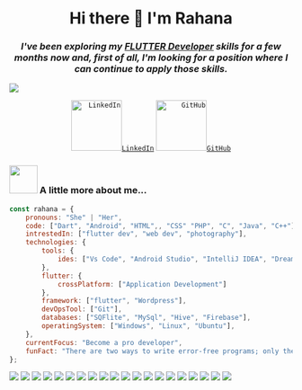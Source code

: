 <h1 align="center"> Hi there 👋 I'm Rahana </h1>

<h3><p align="center"><em>I've been exploring my <a href="https://www.thoughtworks.com">FLUTTER Developer</a> skills for a few months now and, first of all, I'm looking for a position where I can continue to apply those skills.</em></p></h3>

<img align="center" src="https://cdn.dribbble.com/users/2704414/screenshots/7466903/media/b08ab576316bd4582fef189f471cd9e5.gif">

<p align="center">
<code align="right"><a href="https://www.linkedin.com/in/rahanapr/" title="LinkedIn Profile"><img width="90" src="https://img.shields.io/badge/LinkedIn-0077B5?style=for-the-badge&logo=linkedin&logoColor=white" alt="LinkedIn">LinkedIn</a></code>
<code align="right"><a href="https://github.com/rahanapr/rahanapr/" title="GitHub Profile"><img width="90" src="https://img.shields.io/badge/GitHub-100000?style=for-the-badge&logo=github&logoColor=white" alt="GitHub" >GitHub</a></code>
 </p>

### <img src="https://media.giphy.com/media/VgCDAzcKvsR6OM0uWg/giphy.gif" width="50"> A little more about me...  
```javascript
const rahana = {
    pronouns: "She" | "Her",
    code: ["Dart", "Android", "HTML",, "CSS" "PHP", "C", "Java", "C++"],
    intrestedIn: ["flutter dev", "web dev", "photography"],
    technologies: {
        tools: {
            ides: ["Vs Code", "Android Studio", "IntelliJ IDEA", "Dreamweaver", "Microsoft web Expression4"],
        },
        flutter: {
            crossPlatform: ["Application Development"]
        },
        framework: ["flutter", "Wordpress"],
        devOpsTool: ["Git"],
        databases: ["SQFlite", "MySql", "Hive", "Firebase"],
        operatingSystem: ["Windows", "Linux", "Ubuntu"],
    },
    currentFocus: "Become a pro developer",
    funFact: "There are two ways to write error-free programs; only the third one works"
};
```

<p><em>
<img src="https://img.shields.io/badge/firebase-ffca28?style=for-the-badge&logo=firebase&logoColor=black"/>
<img src="https://img.shields.io/badge/Adobe%20Dreamweaver-072401?style=for-the-badge&logo=Adobe%20Dreamweaver&logoColor=34F400"/>
<img src="https://img.shields.io/badge/Android_Studio-3DDC84?style=for-the-badge&logo=android-studio&logoColor=white"/>
<img src="https://img.shields.io/badge/Visual_Studio_Code-0078D4?style=for-the-badge&logo=visual%20studio%20code&logoColor=white"/>
<img src="https://img.shields.io/badge/C%2B%2B-00599C?style=for-the-badge&logo=c%2B%2B&logoColor=white"/>
<img src="https://img.shields.io/badge/CSS3-1572B6?style=for-the-badge&logo=css3&logoColor=white"/>
<img src="https://img.shields.io/badge/Dart-0175C2?style=for-the-badge&logo=dart&logoColor=white"/>
<img src="https://img.shields.io/badge/HTML5-E34F26?style=for-the-badge&logo=html5&logoColor=white"/>
<img src="https://img.shields.io/badge/Java-ED8B00?style=for-the-badge&logo=java&logoColor=white"/>
<img src="https://img.shields.io/badge/JavaScript-323330?style=for-the-badge&logo=javascript&logoColor=F7DF1E"/>
<img src="https://img.shields.io/badge/PHP-777BB4?style=for-the-badge&logo=php&logoColor=white"/>
<img src="https://img.shields.io/badge/C-00599C?style=for-the-badge&logo=c&logoColor=white"/>
<img src="https://img.shields.io/badge/Node.js-339933?style=for-the-badge&logo=nodedotjs&logoColor=white"/>
<img src="https://img.shields.io/badge/MySQL-005C84?style=for-the-badge&logo=mysql&logoColor=white"/>
<img src="https://img.shields.io/badge/Android-3DDC84?style=for-the-badge&logo=android&logoColor=white"/>
<img src="https://img.shields.io/badge/iOS-000000?style=for-the-badge&logo=ios&logoColor=white"/>
<img src="https://img.shields.io/badge/Linux-FCC624?style=for-the-badge&logo=linux&logoColor=black"/>
<img src="https://img.shields.io/badge/Windows-0078D6?style=for-the-badge&logo=windows&logoColor=white"/>
<img src="https://img.shields.io/badge/GIT-E44C30?style=for-the-badge&logo=git&logoColor=white"/>
<img src="https://img.shields.io/badge/Google_chrome-4285F4?style=for-the-badge&logo=Google-chrome&logoColor=white"/>
</em></p>
